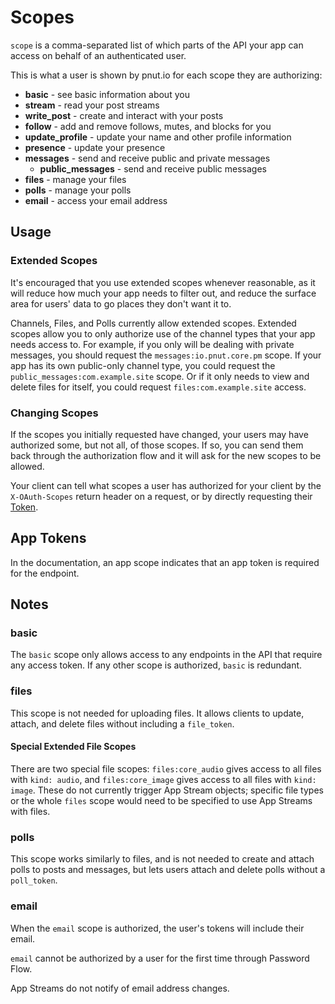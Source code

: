 # Scopes

`scope` is a comma-separated list of which parts of the API your app can access on behalf of an authenticated user.

This is what a user is shown by pnut.io for each scope they are authorizing:

* **basic** - see basic information about you
* **stream** - read your post streams
* **write_post** - create and interact with your posts
* **follow** - add and remove follows, mutes, and blocks for you
* **update_profile** - update your name and other profile information
* **presence** - update your presence
* **messages** - send and receive public and private messages
  * **public_messages** - send and receive public messages
* **files** - manage your files
* **polls** - manage your polls
* **email** - access your email address


## Usage

### Extended Scopes

It's encouraged that you use extended scopes whenever reasonable, as it will reduce how much your app needs to filter out, and reduce the surface area for users' data to go places they don't want it to.

Channels, Files, and Polls currently allow extended scopes. Extended scopes allow you to only authorize use of the channel types that your app needs access to. For example, if you only will be dealing with private messages, you should request the `messages:io.pnut.core.pm` scope. If your app has its own public-only channel type, you could request the `public_messages:com.example.site` scope. Or if it only needs to view and delete files for itself, you could request `files:com.example.site` access.


### Changing Scopes

If the scopes you initially requested have changed, your users may have authorized some, but not all, of those scopes. If so, you can send them back through the authorization flow and it will ask for the new scopes to be allowed.

Your client can tell what scopes a user has authorized for your client by the `X-OAuth-Scopes` return header on a request, or by directly requesting their [Token](../resources/token#get-token).


## App Tokens

In the documentation, an <span class="endpoint-meta" style="float:none">app</span> scope indicates that an app token is required for the endpoint.


## Notes

### basic

The `basic` scope only allows access to any endpoints in the API that require <span class="endpoint-meta" style="float:none">any</span> access token. If any other scope is authorized, `basic` is redundant.


### files

This scope is not needed for uploading files. It allows clients to update, attach, and delete files without including a `file_token`.

#### Special Extended File Scopes

There are two special file scopes: `files:core_audio` gives access to all files with `kind: audio`, and `files:core_image` gives access to all files with `kind: image`. These do not currently trigger App Stream objects; specific file types or the whole `files` scope would need to be specified to use App Streams with files.


### polls

This scope works similarly to files, and is not needed to create and attach polls to posts and messages, but lets users attach and delete polls without a `poll_token`.


### email

When the `email` scope is authorized, the user's tokens will include their email.

`email` cannot be authorized by a user for the first time through Password Flow.

App Streams do not notify of email address changes.